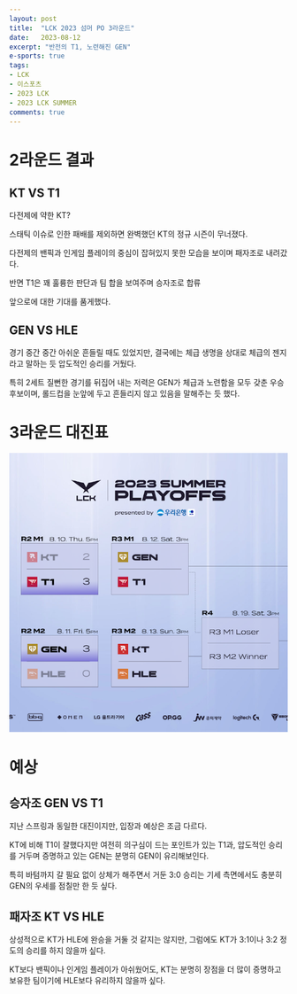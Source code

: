 ```yaml
---
layout: post
title:  "LCK 2023 섬머 PO 3라운드"
date:   2023-08-12
excerpt: "반전의 T1, 노련해진 GEN"
e-sports: true
tags:
- LCK
- 이스포츠
- 2023 LCK
- 2023 LCK SUMMER
comments: true
---
```


# 2라운드 결과

## KT VS T1

다전제에 약한 KT?

스태틱 이슈로 인한 패배를 제외하면 완벽했던 KT의 정규 시즌이 무너졌다.

다전제의 밴픽과 인게임 플레이의 중심이 잡혀있지 못한 모습을 보이며 패자조로 내려갔다.

반면 T1은 꽤 훌륭한 판단과 팀 합을 보여주며 승자조로 합류

앞으로에 대한 기대를 품게했다.

## GEN VS HLE

경기 중간 중간 아쉬운 흔들릴 때도 있었지만, 결국에는 체급 생명을 상대로 체급의 젠지라고 말하는 듯 압도적인 승리를 거뒀다.

특히 2세트 질뻔한 경기를 뒤집어 내는 저력은 GEN가 체급과 노련함을 모두 갖춘 우승 후보이며, 롤드컵을 눈앞에 두고 흔들리지 않고 있음을 말해주는 듯 했다.

# 3라운드 대진표

![대진표](../img/2023/lck/summer_playoff_3r.png)

# 예상

## 승자조 GEN VS T1

지난 스프링과 동일한 대진이지만, 입장과 예상은 조금 다르다.

KT에 비해 T1이 잘했다지만 여전히 의구심이 드는 포인트가 있는 T1과, 압도적인 승리를 거두며 증명하고 있는 GEN는 분명히 GEN이 유리해보인다.

특히 바텀까지 갈 필요 없이 상체가 해주면서 거둔 3:0 승리는 기세 측면에서도 충분히 GEN의 우세를 점칠만 한 듯 싶다.

## 패자조 KT VS HLE

상성적으로 KT가 HLE에 완승을 거둘 것 같지는 않지만, 그럼에도 KT가 3:1이나 3:2 정도의 승리를 하지 않을까 싶다.

KT보다 밴픽이나 인게임 플레이가 아쉬웠어도, KT는 분명히 장점을 더 많이 증명하고 보유한 팀이기에 HLE보다 유리하지 않을까 싶다.